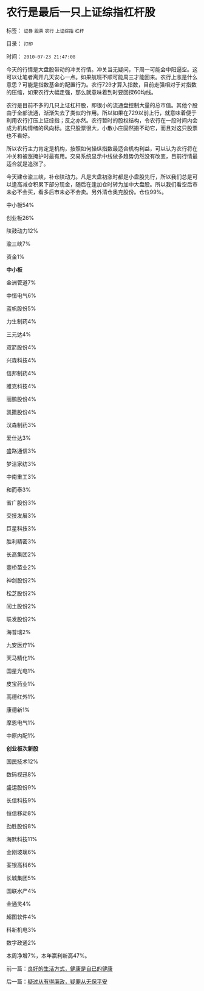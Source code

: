 # 农行是最后一只上证综指杠杆股

标签： `证券` `股票` `农行` `上证综指` `杠杆` 

目录： `打印`

时间： `2010-07-23 21:47:08`

今天的行情是大盘股带动的冲关行情。冲关当无疑问，下周一可能会中阳逼空。这可以让笔者离开几天安心一点。如果航班不顺可能周三才能回来。农行上涨是什么意思？可能是指数基金的配置行为。农行729才算入指数，目前走强相对于对指数的压缩，如果农行大幅走强，那么就意味着到时要回探60均线。

农行是目前不多的几只上证杠杆股，即很小的流通盘控制大量的总市值。其他个股由于全部流通，渐渐失去了类似的作用。所以如果在729以前上行，就意味着便于利用农行打压上证综指；反之亦然。农行暂时的股权结构，令农行在一段时间内会成为机构情绪的风向标。这只股票很大，小散小庄固然搬不动它，而且对这只股票也不看好。

所以农行主力肯定是机构，按照如何操纵指数最适合机构利益，可以认为农行将在冲关和被涨掩护时最有用。交易系统显示中线做多趋势仍然没有改变，目前行情最适合就是追涨了。

今天建仓渝三峡，补仓陕动力。凡是大盘初涨时都是小盘股先行，所以我们总是可以逢高减仓积累下部分现金，随后在逢加仓时转为加中大盘股。所以我们看空后市未必不会买，看多后市未必不会卖。另外清仓奥克股份。仓位99%。

中小板54%

创业板26%

陕鼓动力12%

渝三峡7%

资金1%

**中小板**

金洲管道7%

中恒电气6%

蓝帆股份5%

力生制药4%

三元达4%

双箭股份4%

兴森科技4%

信邦制药4%

雅克科技4%

丽鹏股份4%

凯撒股份4%

汉森制药3%

爱仕达3%

盛路通信3%

梦洁家纺3%

中南重工3%

和而泰3%

省广股份3%

交技发展3%

巨星科技3%

胜利精密3%

长高集团2%

壹桥苗业2%

神剑股份2%

松芝股份2%

闰土股份2%

联发股份2%

海普瑞2%

九安医疗1%

天马精化1%

国星光电1%

皮宝药业1%

高德红外1%

康德新1%

摩恩电气1%

中原内配1%

**创业板次新股**

国民技术12%

数码视迅8%

盛运股份9%

长信科技9%

恒信移动8%

劲胜股份8%

海黓科技11%

金刚玻璃6%

荃银高科6%

长城集团5%

国联水产4%

金通灵4%

超图软件4%

科新机电3%

数字政通2%

本周净增7%，本年赢利新高47%。



前一篇：[良好的生活方式，健康是自已的健康](../../../2010/7/23/良好的生活方式，健康是自已的健康.md)

后一篇：[疑过从有得廉政，疑罪从无保平安](../../../2010/7/23/疑过从有得廉政，疑罪从无保平安.md)